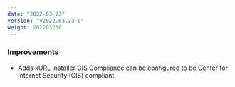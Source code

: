 ```yaml
---
date: "2022-03-23"
version: "v2022.03.23-0"
weight: 202203230
---
```


### <span class="label label-blue">Improvements</span>
- Adds kURL installer [CIS Compliance](/docs/install-with-kurl/cis-compliance) can be configured to be Center for Internet Security (CIS) compliant. 
